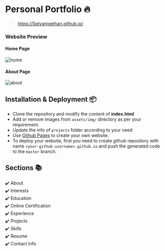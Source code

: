# Personal Portfolio 🔥
> https://Selvanigethan.github.io/

### Website Preview

#### Home Page
![home](https://github.com/Selvanigethan/Selvanigethan.github.io/assets/54349316/fc902a33-06cf-44f7-81c7-f6535a0d7be3)

#### About Page
![about](https://github.com/Selvanigethan/Selvanigethan.github.io/assets/54349316/5bda233b-92dc-4f40-a474-342f88657b27)


## Installation & Deployment 📦
- Clone the repository and modify the content of <b>index.html</b> 
- Add or remove images from `assets/img/` directory as per your requirement.
- Update the info of `projects` folder according to your need
- Use [Github Pages](https://create-react-app.dev/docs/deployment/#github-pages) to create your own website.
- To deploy your website, first you need to create github repository with name `<your-github-username>.github.io` and push the generated code to the `master` branch.

## Sections 📚
✔️ About\
✔️ Interests\
✔️ Education\
✔️ Online Certification\
✔️ Experience\
✔️ Projects \
✔️ Skills \
✔️ Resume\
✔️ Contact Info
